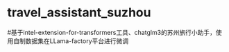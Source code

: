 # travel_assistant_suzhou

#基于intel-extension-for-transformers工具、chatglm3的苏州旅行小助手，使用自制数据集在LLama-factory平台进行微调
